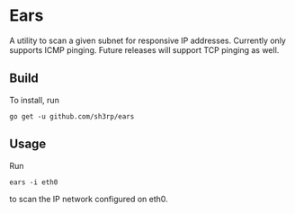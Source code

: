 # Ears
A utility to scan a given subnet for responsive IP addresses.  Currently
only supports ICMP pinging.  Future releases will support TCP pinging
as well.

## Build

To install, run

    go get -u github.com/sh3rp/ears

## Usage
Run

    ears -i eth0

to scan the IP network configured on eth0.